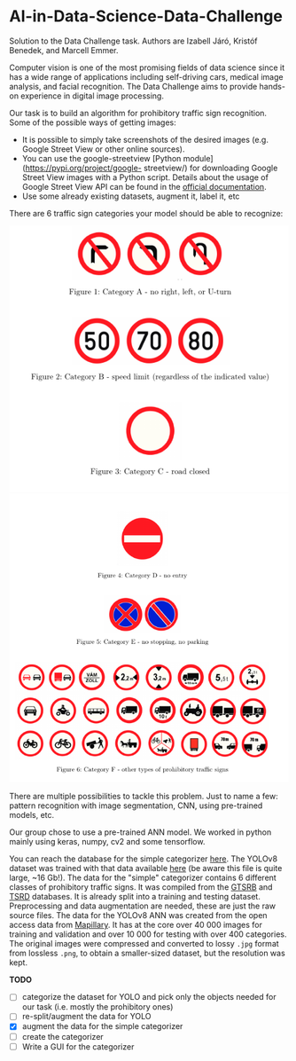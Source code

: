 # AI-in-Data-Science-Data-Challenge
Solution to the Data Challenge task. Authors are Izabell Járó, Kristóf Benedek, and Marcell Emmer.

Computer vision is one of the most promising fields of data science since it has a wide
range of applications including self-driving cars, medical image analysis, and facial recognition. 
The Data Challenge aims to provide hands-on experience in digital image
processing.

Our task is to build an algorithm for prohibitory traffic sign recognition. Some of the possible ways of getting images:

* It is possible to simply take screenshots of the desired images (e.g. Google Street View
or other online sources).
* You can use the google-streetview [Python module](https://pypi.org/project/google-
streetview/) for downloading Google Street View images with a Python script. Details
about the usage of Google Street View API can be found in the [official documentation](https://developers.google.com/maps/documentation/streetview/intro).
* Use some already existing datasets, augment it, label it, etc 

There are 6 traffic sign categories your model should be able to recognize:

![](figures/prohib_signs_1.png)
![](figures/prohib_signs_2.png)

There are multiple possibilities to tackle this problem. Just to name a few: pattern recognition with image segmentation, CNN, using pre-trained models, etc.

Our group chose to use a pre-trained ANN model. We worked in python mainly using keras, numpy, cv2 and some tensorflow.

You can reach the database for the simple categorizer [here](https://mega.nz/file/eo9VHLRT#MFZRQKcUySyg1H9q3-9IgcS0T6OBx-kBcgE1z7RrPZ0). The YOLOv8 dataset was trained with that data available [here](https://mega.nz/file/LxF3SDSJ#SOqRufIMTeESzGdEG3-OZjDWekIwzLD1GyGw10N3m9E) (be aware this file is quite large, ~16 Gb!). The data for the "simple" categorizer contains 6 different classes of prohibitory traffic signs. It was compiled from the [GTSRB](https://benchmark.ini.rub.de/gtsrb_news.html) and [TSRD](http://www.nlpr.ia.ac.cn/pal/trafficdata/recognition.html) databases. It is already split into a training and testing dataset. Preprocessing and data augmentation are needed, these are just the raw source files. The data for the YOLOv8 ANN was created from the open access data from [Mapillary](https://www.mapillary.com/dataset/trafficsign). It has at the core over 40 000 images for training and validation and over 10 000 for testing with over 400 categories. The original images were compressed and converted to lossy ```.jpg``` format from lossless ```.png```, to obtain a smaller-sized dataset, but the resolution was kept.

**TODO**
- [ ] categorize the dataset for YOLO and pick only the objects needed for our task (i.e. mostly the prohibitory ones)
- [ ] re-split/augment the data for YOLO
- [x] augment the data for the simple categorizer
- [ ] create the categorizer
- [ ] Write a GUI for the categorizer
